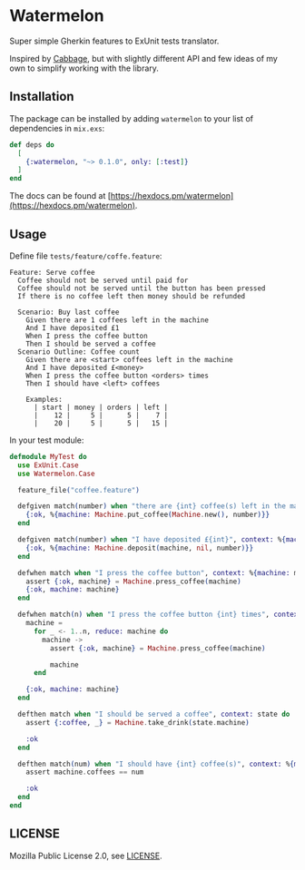 # Watermelon

Super simple Gherkin features to ExUnit tests translator.

Inspired by [Cabbage][], but with slightly different API and few ideas of my own
to simplify working with the library.

## Installation

The package can be installed by adding `watermelon` to your list of dependencies
in `mix.exs`:

```elixir
def deps do
  [
    {:watermelon, "~> 0.1.0", only: [:test]}
  ]
end
```

The docs can be found at [https://hexdocs.pm/watermelon](https://hexdocs.pm/watermelon).

## Usage

Define file `tests/feature/coffe.feature`:

```gherkin
Feature: Serve coffee
  Coffee should not be served until paid for
  Coffee should not be served until the button has been pressed
  If there is no coffee left then money should be refunded

  Scenario: Buy last coffee
    Given there are 1 coffees left in the machine
    And I have deposited £1
    When I press the coffee button
    Then I should be served a coffee
  Scenario Outline: Coffee count
    Given there are <start> coffees left in the machine
    And I have deposited £<money>
    When I press the coffee button <orders> times
    Then I should have <left> coffees

    Examples:
      | start | money | orders | left |
      |    12 |     5 |      5 |    7 |
      |    20 |     5 |      5 |   15 |
```

In your test module:

```elixir
defmodule MyTest do
  use ExUnit.Case
  use Watermelon.Case

  feature_file("coffee.feature")

  defgiven match(number) when "there are {int} coffee(s) left in the machine" do
    {:ok, %{machine: Machine.put_coffee(Machine.new(), number)}}
  end

  defgiven match(number) when "I have deposited £{int}", context: %{machine: machine} do
    {:ok, %{machine: Machine.deposit(machine, nil, number)}}
  end

  defwhen match when "I press the coffee button", context: %{machine: machine} do
    assert {:ok, machine} = Machine.press_coffee(machine)
    {:ok, machine: machine}
  end

  defwhen match(n) when "I press the coffee button {int} times", context: %{machine: machine} do
    machine =
      for _ <- 1..n, reduce: machine do
        machine ->
          assert {:ok, machine} = Machine.press_coffee(machine)

          machine
      end

    {:ok, machine: machine}
  end

  defthen match when "I should be served a coffee", context: state do
    assert {:coffee, _} = Machine.take_drink(state.machine)

    :ok
  end

  defthen match(num) when "I should have {int} coffee(s)", context: %{machine: machine} do
    assert machine.coffees == num

    :ok
  end
end
```

## LICENSE

Mozilla Public License 2.0, see [LICENSE](LICENSE).

[Cabbage]: https://github.com/cabbage-ex/cabbage
[white-bread]: https://github.com/meadsteve/white-bread
